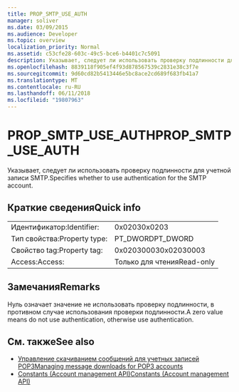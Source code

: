 ```yaml
---
title: PROP_SMTP_USE_AUTH
manager: soliver
ms.date: 03/09/2015
ms.audience: Developer
ms.topic: overview
localization_priority: Normal
ms.assetid: c53cfe28-603c-49c5-bce6-b4401c7c5091
description: Указывает, следует ли использовать проверку подлинности для учетной записи SMTP.
ms.openlocfilehash: 8839118f905ef4f93d878567539c2831e38c3f7e
ms.sourcegitcommit: 9d60cd82b5413446e5bc8ace2cd689f683fb41a7
ms.translationtype: MT
ms.contentlocale: ru-RU
ms.lasthandoff: 06/11/2018
ms.locfileid: "19807963"
---
```

# <a name="propsmtpuseauth"></a><span data-ttu-id="eff78-103">PROP_SMTP_USE_AUTH</span><span class="sxs-lookup"><span data-stu-id="eff78-103">PROP_SMTP_USE_AUTH</span></span>

<span data-ttu-id="eff78-104">Указывает, следует ли использовать проверку подлинности для учетной записи SMTP.</span><span class="sxs-lookup"><span data-stu-id="eff78-104">Specifies whether to use authentication for the SMTP account.</span></span>
  
## <a name="quick-info"></a><span data-ttu-id="eff78-105">Краткие сведения</span><span class="sxs-lookup"><span data-stu-id="eff78-105">Quick info</span></span>

|||
|:-----|:-----|
|<span data-ttu-id="eff78-106">Идентификатор:</span><span class="sxs-lookup"><span data-stu-id="eff78-106">Identifier:</span></span>  <br/> |<span data-ttu-id="eff78-107">0x0203</span><span class="sxs-lookup"><span data-stu-id="eff78-107">0x0203</span></span>  <br/> |
|<span data-ttu-id="eff78-108">Тип свойства:</span><span class="sxs-lookup"><span data-stu-id="eff78-108">Property type:</span></span>  <br/> |<span data-ttu-id="eff78-109">PT_DWORD</span><span class="sxs-lookup"><span data-stu-id="eff78-109">PT_DWORD</span></span>  <br/> |
|<span data-ttu-id="eff78-110">Свойство tag:</span><span class="sxs-lookup"><span data-stu-id="eff78-110">Property tag:</span></span>  <br/> |<span data-ttu-id="eff78-111">0x02030003</span><span class="sxs-lookup"><span data-stu-id="eff78-111">0x02030003</span></span>  <br/> |
|<span data-ttu-id="eff78-112">Access:</span><span class="sxs-lookup"><span data-stu-id="eff78-112">Access:</span></span>  <br/> |<span data-ttu-id="eff78-113">Только для чтения</span><span class="sxs-lookup"><span data-stu-id="eff78-113">Read-only</span></span>  <br/> |
   
## <a name="remarks"></a><span data-ttu-id="eff78-114">Замечания</span><span class="sxs-lookup"><span data-stu-id="eff78-114">Remarks</span></span>

<span data-ttu-id="eff78-115">Нуль означает значение не использовать проверку подлинности, в противном случае использования проверки подлинности.</span><span class="sxs-lookup"><span data-stu-id="eff78-115">A zero value means do not use authentication, otherwise use authentication.</span></span>
  
## <a name="see-also"></a><span data-ttu-id="eff78-116">См. также</span><span class="sxs-lookup"><span data-stu-id="eff78-116">See also</span></span>

- [<span data-ttu-id="eff78-117">Управление скачиванием сообщений для учетных записей POP3</span><span class="sxs-lookup"><span data-stu-id="eff78-117">Managing message downloads for POP3 accounts</span></span>](managing-message-downloads-for-pop3-accounts.md) 
- [<span data-ttu-id="eff78-118">Constants (Account management API)</span><span class="sxs-lookup"><span data-stu-id="eff78-118">Constants (Account management API)</span></span>](constants-account-management-api.md)

